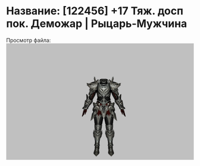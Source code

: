 # Название: [122456] +17 Тяж. досп пок. Деможар | Рыцарь-Мужчина

Просмотр файла:
![p000034.png](p000034.png)